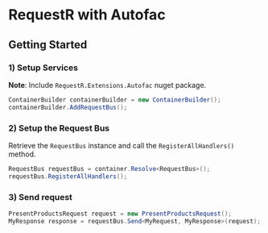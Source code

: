 # RequestR with Autofac

## Getting Started

### 1) Setup Services

**Note**: Include `RequestR.Extensions.Autofac` nuget package.

```csharp
ContainerBuilder containerBuilder = new ContainerBuilder();
containerBuilder.AddRequestBus();
```

### 2) Setup the Request Bus

Retrieve the `RequestBus` instance and call the `RegisterAllHandlers()` method.

```csharp
RequestBus requestBus = container.Resolve<RequestBus>();
requestBus.RegisterAllHandlers();
```

### 3) Send request

```csharp
PresentProductsRequest request = new PresentProductsRequest();
MyResponse response = requestBus.Send<MyRequest, MyResponse>(request);
```
